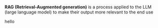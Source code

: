

**RAG (Retrieval-Augmented generation)** is a process applied to the LLM (large language model) to make their output more relevant to the end use

hello